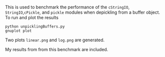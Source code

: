 

This is used to benchmark the performance of the `cStringIO`, `StringIO`,`cPickle`, and `pickle` modules when depickling from a buffer object. To run and plot the results

```
python unpicklingBuffers.py
gnuplot plot
```

Two plots `linear.png` and `log.png` are generated. 

My results from from this benchmark are included.
